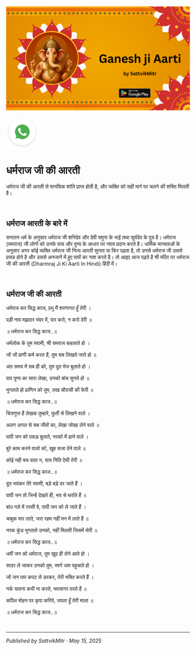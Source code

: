 <!-- Banner SVG -->
![Banner](https://raw.githubusercontent.com/anandwana001/content-repo/refs/heads/main/aarti/ganesh/ganesh_ji_aarti_banner.png)

<!-- Share & WhatsApp icons as SVG -->
<a href="https://api.whatsapp.com/send?text=Check%20out%20this%20article%20in%20the%20Hanuman%20Chalisa%20app%3A%20https%3A%2F%2Fwww.sattvikmitr.com%2Farticles%3FcontentUrl%3Dhttps%253A%252F%252Fraw.githubusercontent.com%252Fanandwana001%252Fcontent-repo%252Frefs%252Fheads%252Fmain%252Faarti%252Fganesh%252Fdharmraj_aarti_hindi.md%26title%3DGanesh%2520Aarti">
  <img src="https://raw.githubusercontent.com/anandwana001/content-repo/refs/heads/main/assets/ic_wtsapp_share_rounded.svg" alt="WhatsApp"/>
</a>

<br>

# धर्मराज जी की आरती
धर्मराज जी की आरती से मानसिक शांति प्राप्त होती है, और व्यक्ति को सही मार्ग पर चलने की शक्ति मिलती है।

<br>

## धर्मराज आरती के बारे में
सनातन धर्म के अनुसार धर्मराज जी शनिदेव और देवी यमुना के भाई तथा सूर्यदेव के पुत्र है। धर्मराज (यमराज) जी लोगों को उनके पास और पुण्य के आधार पर न्याय प्रदान करते है। धार्मिक मान्यताओं के अनुसार अगर कोई व्यक्ति धर्मराज जी नित्य आरती सुनता या फिर पढ़ता है, तो उनसे धर्मराज जी उससे प्रसन्न होते है और उससे अनजानें में हुए पापों का नाश करते है। तो आइए आज पढ़ते है श्री मंदिर पर धर्मराज जी की आरती (Dharmraj Ji Ki Aarti In Hindi) हिंदी में।

<br>

## धर्मराज जी की आरती
धर्मराज कर सिद्ध काज, प्रभु मैं शरणागत हूँ तेरी ।

पड़ी नाव मझदार भंवर में, पार करो, न करो देरी ॥

॥ धर्मराज कर सिद्ध काज..॥

धर्मलोक के तुम स्वामी, श्री यमराज कहलाते हो ।

जों जों प्राणी कर्म करत हैं, तुम सब लिखते जाते हो ॥

अंत समय में सब ही को, तुम दूत भेज बुलाते हो ।

पाप पुण्य का सारा लेखा, उनको बांच सुनते हो ॥

भुगताते हो प्राणिन को तुम, लख चौरासी की फेरी ॥

॥ धर्मराज कर सिद्ध काज..॥

चित्रगुप्त हैं लेखक तुम्हारे, फुर्ती से लिखने वाले ।

अलग अगल से सब जीवों का, लेखा जोखा लेने वाले ॥

पापी जन को पकड़ बुलाते, नरको में ढाने वाले ।

बुरे काम करने वालो को, खूब सजा देने वाले ॥

कोई नही बच पाता न, याय निति ऐसी तेरी ॥

॥ धर्मराज कर सिद्ध काज..॥

दूत भयंकर तेरे स्वामी, बड़े बड़े दर जाते हैं ।

पापी जन तो जिन्हें देखते ही, भय से थर्राते हैं ॥

बांध गले में रस्सी वे, पापी जन को ले जाते हैं ।

चाबुक मार लाते, जरा रहम नहीं मन में लाते हैं ॥

नरक कुंड भुगताते उनको, नहीं मिलती जिसमें सेरी ॥

॥ धर्मराज कर सिद्ध काज..॥

धर्मी जन को धर्मराज, तुम खुद ही लेने आते हो ।

सादर ले जाकर उनको तुम, स्वर्ग धाम पहुचाते हो ।

जों जन पाप कपट से डरकर, तेरी भक्ति करते हैं ।

नर्क यातना कभी ना करते, भवसागर तरते हैं ॥

कपिल मोहन पर कृपा करिये, जपता हूँ तेरी माला ॥

॥ धर्मराज कर सिद्ध काज..॥



<br>

---

*Published by SattvikMitr · May 15, 2025*
